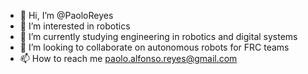 - 👋 Hi, I’m @PaoloReyes
- 👀 I’m interested in robotics
- 🌱 I’m currently studying engineering in robotics and digital systems
- 💞️ I’m looking to collaborate on autonomous robots for FRC teams
- 📫 How to reach me paolo.alfonso.reyes@gmail.com

<!---
PaoloReyes/PaoloReyes is ✨ special ✨
--->
